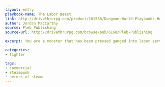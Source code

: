 ```yaml
---
layout: entry
playbook-name: The Labor Beast
link: http://drivethrurpg.com/product/161538/Dungeon-World-Playbooks-Heroes-of-Steam-Bundle
author: Jordan MacCarthy
source: Pleb Publishing
source-url: http://drivethrurpg.com/browse/pub/6168/Pleb-Publishing

excerpt: You are a monster that has been pressed ganged into labor services...

categories:
- fighter

tags:
- commercial
- steampunk
- heroes of steam
---
```

